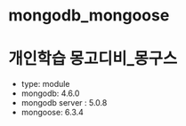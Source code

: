 # mongodb_mongoose

# 개인학습 몽고디비\_몽구스

- type: module
- mongodb: 4.6.0
- mongodb server : 5.0.8
- mongoose: 6.3.4
